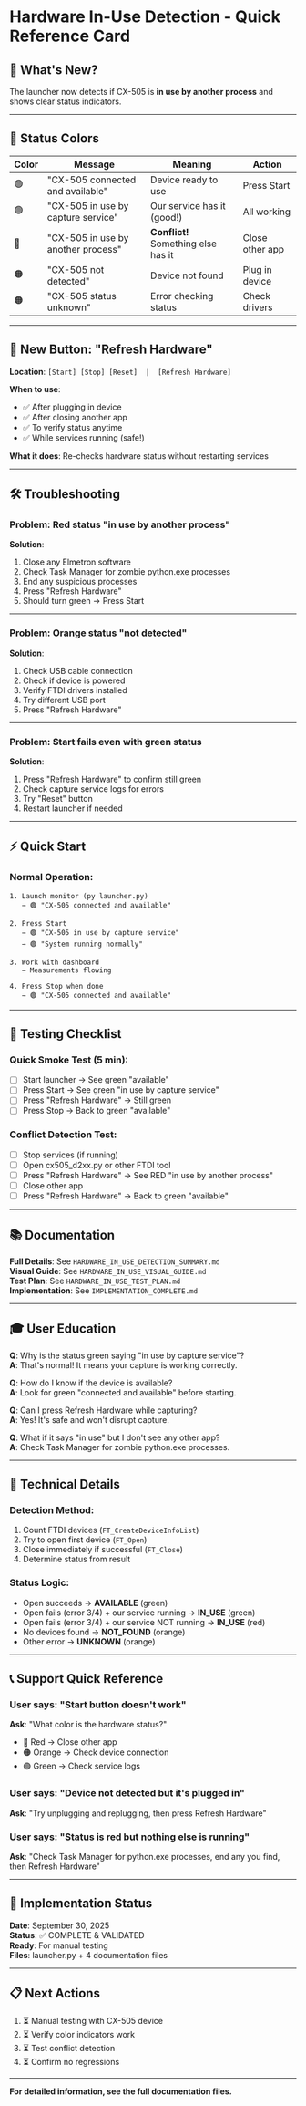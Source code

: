 # Hardware In-Use Detection - Quick Reference Card

## 🎯 What's New?

The launcher now detects if CX-505 is **in use by another process** and shows clear status indicators.

---

## 🚦 Status Colors

| Color | Message | Meaning | Action |
|-------|---------|---------|--------|
| 🟢 | "CX-505 connected and available" | Device ready to use | Press Start |
| 🟢 | "CX-505 in use by capture service" | Our service has it (good!) | All working |
| 🔴 | "CX-505 in use by another process" | **Conflict!** Something else has it | Close other app |
| 🟠 | "CX-505 not detected" | Device not found | Plug in device |
| 🟠 | "CX-505 status unknown" | Error checking status | Check drivers |

---

## 🔘 New Button: "Refresh Hardware"

**Location**: `[Start] [Stop] [Reset]  |  [Refresh Hardware]`

**When to use**:
- ✅ After plugging in device
- ✅ After closing another app
- ✅ To verify status anytime
- ✅ While services running (safe!)

**What it does**: Re-checks hardware status without restarting services

---

## 🛠️ Troubleshooting

### Problem: Red status "in use by another process"

**Solution**:
1. Close any Elmetron software
2. Check Task Manager for zombie python.exe processes
3. End any suspicious processes
4. Press "Refresh Hardware"
5. Should turn green → Press Start

---

### Problem: Orange status "not detected"

**Solution**:
1. Check USB cable connection
2. Check if device is powered
3. Verify FTDI drivers installed
4. Try different USB port
5. Press "Refresh Hardware"

---

### Problem: Start fails even with green status

**Solution**:
1. Press "Refresh Hardware" to confirm still green
2. Check capture service logs for errors
3. Try "Reset" button
4. Restart launcher if needed

---

## ⚡ Quick Start

### Normal Operation:
```
1. Launch monitor (py launcher.py)
   → 🟢 "CX-505 connected and available"

2. Press Start
   → 🟢 "CX-505 in use by capture service"
   → 🟢 "System running normally"

3. Work with dashboard
   → Measurements flowing

4. Press Stop when done
   → 🟢 "CX-505 connected and available"
```

---

## 📝 Testing Checklist

### Quick Smoke Test (5 min):
- [ ] Start launcher → See green "available"
- [ ] Press Start → See green "in use by capture service"
- [ ] Press "Refresh Hardware" → Still green
- [ ] Press Stop → Back to green "available"

### Conflict Detection Test:
- [ ] Stop services (if running)
- [ ] Open cx505_d2xx.py or other FTDI tool
- [ ] Press "Refresh Hardware" → See RED "in use by another process"
- [ ] Close other app
- [ ] Press "Refresh Hardware" → Back to green "available"

---

## 📚 Documentation

**Full Details**: See `HARDWARE_IN_USE_DETECTION_SUMMARY.md`  
**Visual Guide**: See `HARDWARE_IN_USE_VISUAL_GUIDE.md`  
**Test Plan**: See `HARDWARE_IN_USE_TEST_PLAN.md`  
**Implementation**: See `IMPLEMENTATION_COMPLETE.md`

---

## 🎓 User Education

**Q**: Why is the status green saying "in use by capture service"?  
**A**: That's normal! It means your capture is working correctly.

**Q**: How do I know if the device is available?  
**A**: Look for green "connected and available" before starting.

**Q**: Can I press Refresh Hardware while capturing?  
**A**: Yes! It's safe and won't disrupt capture.

**Q**: What if it says "in use" but I don't see any other app?  
**A**: Check Task Manager for zombie python.exe processes.

---

## 🔧 Technical Details

### Detection Method:
1. Count FTDI devices (`FT_CreateDeviceInfoList`)
2. Try to open first device (`FT_Open`)
3. Close immediately if successful (`FT_Close`)
4. Determine status from result

### Status Logic:
- Open succeeds → **AVAILABLE** (green)
- Open fails (error 3/4) + our service running → **IN_USE** (green)
- Open fails (error 3/4) + our service NOT running → **IN_USE** (red)
- No devices found → **NOT_FOUND** (orange)
- Other error → **UNKNOWN** (orange)

---

## 📞 Support Quick Reference

### User says: "Start button doesn't work"
**Ask**: "What color is the hardware status?"
- 🔴 Red → Close other app
- 🟠 Orange → Check device connection
- 🟢 Green → Check service logs

### User says: "Device not detected but it's plugged in"
**Ask**: "Try unplugging and replugging, then press Refresh Hardware"

### User says: "Status is red but nothing else is running"
**Ask**: "Check Task Manager for python.exe processes, end any you find, then Refresh Hardware"

---

## 🚀 Implementation Status

**Date**: September 30, 2025  
**Status**: ✅ COMPLETE & VALIDATED  
**Ready**: For manual testing  
**Files**: launcher.py + 4 documentation files  

---

## 📋 Next Actions

1. ⏳ Manual testing with CX-505 device
2. ⏳ Verify color indicators work
3. ⏳ Test conflict detection
4. ⏳ Confirm no regressions

---

**For detailed information, see the full documentation files.**

